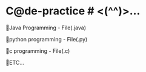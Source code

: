 # C@de-practice # <(^^)>...

🔸Java Programming   - File(.java)

🔸python programming - File(.py)

🔸c programming - File(.c)

🔸ETC...
